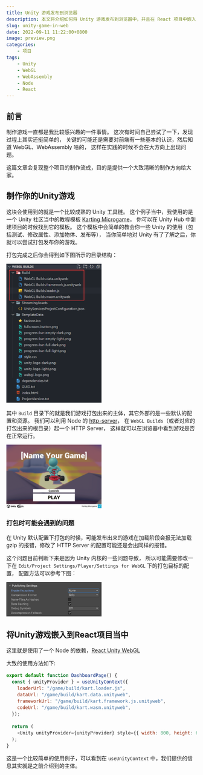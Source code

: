 ```yaml
---
title: Unity 游戏发布到浏览器
description: 本文将介绍如何将 Unity 游戏发布到浏览器中，并且在 React 项目中嵌入 Unity 游戏。
slug: unity-game-in-web
date: 2022-09-11 11:22:00+0800
image: preview.png
categories:
    - 项目
tags:
    - Unity
    - WebGL
    - WebAssembly
    - Node
    - React
---
```


## 前言

制作游戏一直都是我比较感兴趣的一件事情。
这次有时间自己尝试了一下，发现过程上其实还挺简单的，
关键的可能还是需要对前端有一些基本的认识，然后知道 WebGL、WebAssembly 啥的，
这样在实践的时候不会在大方向上出现问题。

这篇文章会复现整个项目的制作流成，目的是提供一个大致清晰的制作方向给大家。

## 制作你的Unity游戏

这块会使用到的就是一个比较成熟的 Unity 工具链。
这个例子当中，我使用的是一个 Unity 社区当中的教程模板 [Karting Microgame](https://learn.u3d.cn/tutorial/unity-microgame-karting#)，
你可以在 Unity Hub 中新建项目的时候找到它的模板。
这个模板中会简单的教会你一些 Unity 的使用（包括测试、修改属性、添加物体、发布等），
当你简单地对 Unity 有了了解之后，你就可以尝试打包发布你的游戏。

打包完成之后你会得到如下图所示的目录结构：

<img src="unity-webgl-builds-structure.png" width="50%" alt="builds-structure"/>

其中 `Build` 目录下的就是我们游戏打包出来的主体，其它外部的是一些默认的配置和资源。
我们可以利用 Node 的 [http-server](https://www.npmjs.com/package/http-server)，
在 `WebGL Builds`（或者对应的打包出来的根目录）起一个 HTTP Server，
这样就可以在浏览器中看到游戏是否在正常运行。

<img src="unity-webgl-default-view.png" width="50%" alt="default-view">

### 打包时可能会遇到的问题

在 Unity 默认配置下打包的时候，可能发布出来的游戏在加载阶段会报无法加载 gzip 的报错，修改了 HTTP Server 的配置可能还是会出同样的报错。

这个问题目前判断下来是因为 Unity 内核的一些问题导致，
所以可能需要修改一下在 `Edit/Project Settings/Player/Settings for WebGL` 下的打包目标的配置，
配置方法可以参考下图：

<img src="unity-webgl-publishing-settings.png" width="50%" alt="publish-setting">

## 将Unity游戏嵌入到React项目当中

这里就是使用了一个 Node 的依赖，[React Unity WebGL](https://www.npmjs.com/package/react-unity-webgl)

大致的使用方法如下:

``` JavaScript
export default function DashboardPage() {
  const { unityProvider } = useUnityContext({
    loaderUrl: "/game/build/kart.loader.js",
    dataUrl: "/game/build/kart.data.unityweb",
    frameworkUrl: "/game/build/kart.framework.js.unityweb",
    codeUrl: "/game/build/kart.wasm.unityweb",
  });

  return (
    <Unity unityProvider={unityProvider} style={{ width: 800, height: 600 }} />
  );
}
```

这是一个比较简单的使用例子，可以看到在 `useUnityContext` 中，我们提供的信息其实就是之前介绍到的主体。
